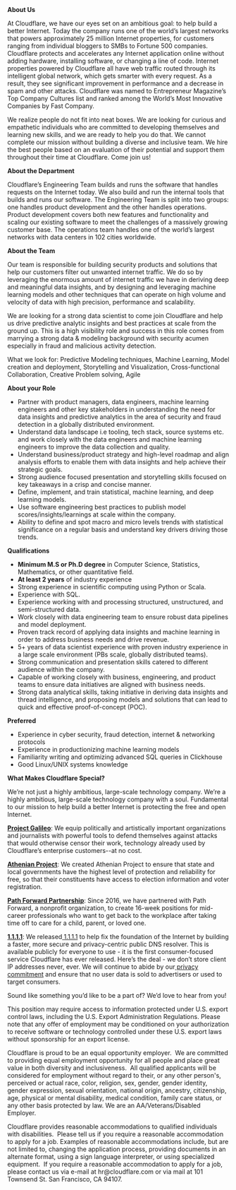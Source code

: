 <div class="content-intro">
	<div><strong>About Us</strong></div>
	<div>
		<p><span style="font-weight: 400;">At Cloudflare, we have our eyes set on an ambitious goal: to help build a better Internet. Today the company runs one of the world’s largest networks that powers approximately 25 million Internet properties, for customers ranging from individual bloggers to SMBs to Fortune 500 companies. Cloudflare protects and accelerates any Internet application online without adding hardware, installing software, or changing a line of code. Internet properties powered by Cloudflare all have web traffic routed through its intelligent global network, which gets smarter with every request. As a result, they see significant improvement in performance and a decrease in spam and other attacks. Cloudflare was named to Entrepreneur Magazine’s Top Company Cultures list and ranked among the World’s Most Innovative Companies by Fast Company.</span><span style="font-weight: 400;">&nbsp;</span></p>
		<p><span style="font-weight: 400;">We realize people do not fit into neat boxes. We are looking for curious and empathetic individuals who are committed to developing themselves and learning new skills, and we are ready to help you do that. We cannot complete our mission without building a diverse and inclusive team. We hire the best people based on an evaluation of their potential and support them throughout their time at Cloudflare. Come join us!&nbsp;</span></p>
	</div>
</div>
<p><strong>About the Department&nbsp;</strong></p>
<p><span style="font-weight: 400;">Cloudflare’s Engineering Team builds and runs the software that handles requests on the Internet today. We also build and run the internal tools that builds and runs our software. The Engineering Team is split into two groups: one handles product development and the other handles operations. Product development covers both new features and functionality and scaling our existing software to meet the challenges of a massively growing customer base. The operations team handles one of the world’s largest networks with data centers in 102 cities worldwide.&nbsp;</span></p>
<p><strong>About the Team&nbsp;</strong></p>
<p><span style="font-weight: 400;">Our team is responsible for building security products and solutions that help our customers filter out unwanted internet traffic. We do so by leveraging the enormous amount of internet traffic we have in deriving deep and meaningful data insights, and by designing and leveraging machine learning models and other techniques that can operate on high volume and velocity of data with high precision, performance and scalability.&nbsp;</span></p>
<p><span style="font-weight: 400;">We are looking for a strong data scientist to come join Cloudflare and help us drive predictive analytic insights and best practices at scale from the ground up. This is a high visibility role and success in this role comes from marrying a strong data &amp; modeling background with security acumen especially in fraud and malicious activity detection.</span></p>
<p><span style="font-weight: 400;">What we look for: Predictive Modeling techniques, Machine Learning, Model creation and deployment, Storytelling and Visualization, Cross-functional Collaboration, Creative Problem solving, Agile&nbsp;</span></p>
<p><strong>About your Role&nbsp;</strong></p>
<ul>
	<li><span style="font-weight: 400;"> Partner with product managers, data engineers, machine learning engineers and other key stakeholders in understanding the need for data insights and predictive analytics in the area of security and fraud detection in a globally distributed environment.&nbsp;</span></li>
	<li><span style="font-weight: 400;"> Understand data landscape i.e tooling, tech stack, source systems etc. and work closely with the data engineers and machine learning engineers to improve the data collection and quality. </span></li>
	<li><span style="font-weight: 400;">Understand business/product strategy and high-level roadmap and align analysis efforts to enable them with data insights and help achieve their strategic goals.&nbsp;</span></li>
	<li><span style="font-weight: 400;"> Strong audience focused presentation and storytelling skills focused on key takeaways in a crisp and concise manner.&nbsp;</span></li>
	<li><span style="font-weight: 400;"> Define, implement, and train statistical, machine learning, and deep learning models. </span></li>
	<li><span style="font-weight: 400;">Use software engineering best practices to publish model scores/insights/learnings at scale within the company.&nbsp;</span></li>
	<li><span style="font-weight: 400;"> Ability to define and spot macro and micro levels trends with statistical significance on a regular basis and understand key drivers driving those trends.&nbsp;</span></li>
</ul>
<p><strong>Qualifications&nbsp;</strong></p>
<ul>
	<li><span style="font-weight: 400;"><strong>Minimum M.S or Ph.D degree</strong> in Computer Science, Statistics, Mathematics, or other quantitative field.</span></li>
	<li><span style="font-weight: 400;"><strong>At least 2 years</strong> of industry experience</span></li>
	<li><span style="font-weight: 400;">Strong experience in scientific computing using Python or Scala.&nbsp;</span></li>
	<li><span style="font-weight: 400;"> Experience with SQL.&nbsp;</span></li>
	<li><span style="font-weight: 400;"> Experience working with and processing structured, unstructured, and semi-structured data. </span></li>
	<li><span style="font-weight: 400;">Work closely with data engineering team to ensure robust data pipelines and model deployment. </span></li>
	<li><span style="font-weight: 400;">Proven track record of applying data insights and machine learning in order to address business needs and drive revenue.&nbsp;</span></li>
	<li><span style="font-weight: 400;"> 5+ years of data scientist experience with proven industry experience in a large scale environment (PBs scale, globally distributed teams).&nbsp;</span></li>
	<li><span style="font-weight: 400;"> Strong communication and presentation skills catered to different audience within the company. </span></li>
	<li><span style="font-weight: 400;">Capable of working closely with business, engineering, and product teams to ensure data initiatives are aligned with business needs.&nbsp;</span></li>
	<li><span style="font-weight: 400;"> Strong data analytical skills, taking initiative in deriving data insights and thread intelligence, and proposing models and solutions that can lead to quick and effective proof-of-concept (POC).&nbsp;</span></li>
</ul>
<p><strong>Preferred&nbsp;</strong></p>
<ul>
	<li><span style="font-weight: 400;"> Experience in cyber security, fraud detection, internet &amp; networking protocols </span></li>
	<li><span style="font-weight: 400;">Experience in productionizing machine learning models&nbsp;</span></li>
	<li><span style="font-weight: 400;"> Familiarity writing and optimizing advanced SQL queries in Clickhouse&nbsp;</span></li>
	<li><span style="font-weight: 400;"> Good Linux/UNIX systems knowledge </span></li>
</ul>
<div class="content-conclusion">
	<p><strong>What Makes Cloudflare Special?</strong></p>
	<p><span style="font-weight: 400;">We’re not just a highly ambitious, large-scale technology company. We’re a highly ambitious, large-scale technology company with a soul. Fundamental to our mission to help build a better Internet is protecting the free and open Internet.</span></p>
	<p><a href="https://blog.cloudflare.com/protecting-free-expression-online/"><strong>Project Galileo</strong></a><span style="font-weight: 400;">: We equip politically and artistically important organizations and journalists with powerful tools to defend themselves against attacks that would otherwise censor their work, technology already used by Cloudflare’s enterprise customers--at no cost.</span></p>
	<p><strong><a href="https://www.cloudflare.com/athenian/">Athenian Project</a></strong><span style="font-weight: 400;">: We created Athenian Project to ensure that state and local governments have the highest level of protection and reliability for free, so that their constituents have access to election information and voter registration.</span></p>
	<p><a href="https://blog.cloudflare.com/tag/path-forward/"><strong>Path Forward Partnership</strong></a><span style="font-weight: 400;">: Since 2016, we have partnered with Path Forward, a nonprofit organization, to create 16-week positions for mid-career professionals who want to get back to the workplace after taking time off to care for a child, parent, or loved one.</span></p>
	<p><a href="https://1.1.1.1/"><strong>1.1.1.1</strong></a><span style="font-weight: 400;">: We released</span><a href="https://1.1.1.1/"> <span style="font-weight: 400;">1.1.1.1</span></a><span style="font-weight: 400;"> to help fix the foundation of the Internet by building a faster, more secure and privacy-centric public DNS resolver. This is available publicly for everyone to use - it is the first consumer-focused service Cloudflare has ever released. Here’s the deal - we don’t store client IP addresses never, ever. We will continue to abide by our</span><a href="https://developers.cloudflare.com/1.1.1.1/privacy/public-dns-resolver"> privacy commitment</a><span style="font-weight: 400;"> and ensure that no user data is sold to advertisers or used to target consumers.</span></p>
	<p><span style="font-weight: 400;">Sound like something you’d like to be a part of? We’d love to hear from you!</span></p>
	<p><span style="font-weight: 400;">This position may require access to information protected under U.S. export control laws, including the U.S. Export Administration Regulations. Please note that any offer of employment may be conditioned on your authorization to receive software or technology controlled under these U.S. export laws without sponsorship for an export license.</span></p>
	<p><span style="font-weight: 400;">Cloudflare is proud to be an equal opportunity employer. &nbsp;We are committed to providing equal employment opportunity for all people and place great value in both diversity and inclusiveness. &nbsp;All qualified applicants will be considered for employment without regard to their, or any other person's, perceived or actual</span> <span style="font-weight: 400;">race, color, religion, sex, gender, gender identity, gender expression, sexual orientation, national origin, ancestry, citizenship, age, physical or mental disability, medical condition, family care status, or any other basis protected by law. </span><span style="font-weight: 400;">We are an AA/Veterans/Disabled Employer.</span></p>
	<p><span style="font-weight: 400;">Cloudflare provides reasonable accommodations to qualified individuals with disabilities. &nbsp;Please tell us if you require a reasonable accommodation to apply for a job. Examples of reasonable accommodations include, but are not limited to, changing the application process, providing documents in an alternate format, using a sign language interpreter, or using specialized equipment. &nbsp;If you require a reasonable accommodation to apply for a job, please contact us via e-mail at </span><span style="font-weight: 400;">hr@cloudflare.com</span><span style="font-weight: 400;"> or via mail at 101 Townsend St. San Francisco, CA 94107.</span></p>
</div>